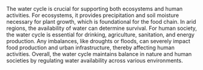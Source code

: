 The water cycle is crucial for supporting both ecosystems and human activities. For ecosystems, it provides precipitation and soil moisture necessary for plant growth, which is foundational for the food chain. In arid regions, the availability of water can determine survival. For human society, the water cycle is essential for drinking, agriculture, sanitation, and energy production. Any imbalances, like droughts or floods, can severely impact food production and urban infrastructure, thereby affecting human activities. Overall, the water cycle maintains balance in nature and human societies by regulating water availability across various environments.